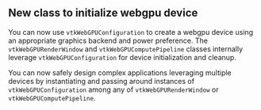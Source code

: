 ## New class to initialize webgpu device

You can now use `vtkWebGPUConfiguration` to create a webgpu device using an appropriate graphics backend and power preference.
The `vtkWebGPURenderWindow` and `vtkWebGPUComputePipeline` classes internally leverage `vtkWebGPUConfiguration` for device initialization
and cleanup.

You can now safely design complex applications leveraging multiple devices by instantiating and passing around
instances of `vtkWebGPUConfiguration` among any of `vtkWebGPURenderWindow` or `vtkWebGPUComputePipeline`.
